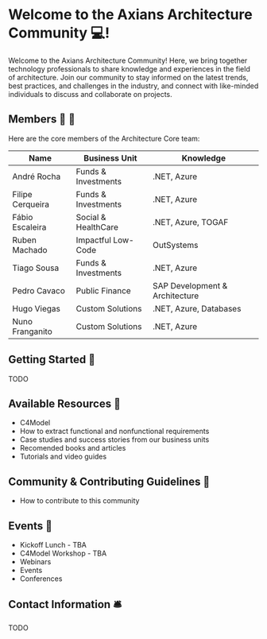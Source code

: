 # Welcome to the Axians Architecture Community :computer:!

Welcome to the Axians Architecture Community! Here, we bring together technology professionals to share knowledge and experiences in the field of architecture. Join our community to stay informed on the latest trends, best practices, and challenges in the industry, and connect with like-minded individuals to discuss and collaborate on projects.

## Members :fist_right: :fist_left:

Here are the core members of the Architecture Core team:

|Name                |Business Unit                         |Knowledge|
|----------------|-------------------------------|-----------------------------|
|André Rocha|Funds & Investments            |.NET, Azure         |
|Filipe Cerqueira          |Funds & Investments            |.NET, Azure            |
|Fábio Escaleira          |Social & HealthCare|.NET, Azure, TOGAF
|Ruben Machado         |Impactful Low-Code|OutSystems
|Tiago Sousa          |Funds & Investments|.NET, Azure
|Pedro Cavaco          |Public Finance|SAP Development & Architecture
|Hugo Viegas          |Custom Solutions|.NET, Azure, Databases
|Nuno Franganito          |Custom Solutions|.NET, Azure


## Getting Started :rocket:

TODO

## Available Resources :open_file_folder:

 - C4Model
 - How to extract functional and nonfunctional requirements
 - Case studies and success stories from our business units
 - Recomended books and articles
 - Tutorials and video guides

## Community & Contributing Guidelines :muscle:

 - How to contribute to this community

## Events :tropical_drink:

 - Kickoff Lunch - TBA
 - C4Model Workshop - TBA
 - Webinars
 - Events
 - Conferences



## Contact Information :bellhop_bell:

TODO


